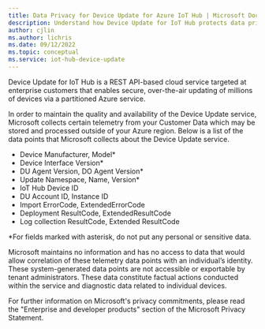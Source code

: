 ```yaml
---
title: Data Privacy for Device Update for Azure IoT Hub | Microsoft Docs
description: Understand how Device Update for IoT Hub protects data privacy.
author: cjlin
ms.author: lichris
ms.date: 09/12/2022
ms.topic: conceptual
ms.service: iot-hub-device-update
---
```


Device Update for IoT Hub is a REST API-based cloud service targeted at enterprise customers that enables secure, over-the-air updating of millions of devices via a partitioned Azure service.

In order to maintain the quality and availability of the Device Update service, Microsoft collects certain telemetry from your Customer Data which may be stored and processed outside of your Azure region. Below is a list of the data points that Microsoft collects about the Device Update service.
* Device Manufacturer, Model*
* Device Interface Version*
* DU Agent Version, DO Agent Version*
* Update Namespace, Name, Version*
* IoT Hub Device ID
* DU Account ID, Instance ID
* Import ErrorCode, ExtendedErrorCode
* Deployment ResultCode, ExtendedResultCode
* Log collection ResultCode, Extended ResultCode

*For fields marked with asterisk, do not put any personal or sensitive data.

Microsoft maintains no information and has no access to data that would allow correlation of these telemetry data points with an individual’s identity. These system-generated data points are not accessible or exportable by tenant administrators. These data constitute factual actions conducted within the service and diagnostic data related to individual devices.

For further information on Microsoft's privacy commitments, please read the "Enterprise and developer products" section of the Microsoft Privacy Statement.
